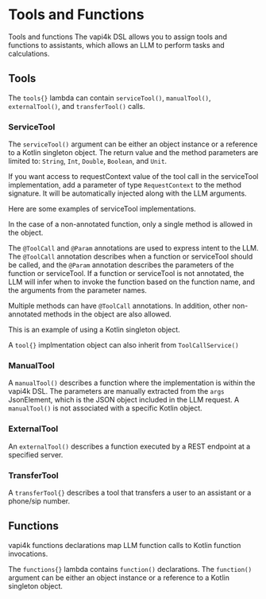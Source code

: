 <show-structure depth="2"/>

# Tools and Functions

Tools and functions
The vapi4k DSL allows you to assign tools and functions to assistants, which allows
an LLM to perform tasks and calculations.

## Tools

The `tools{}` lambda can contain `serviceTool()`, `manualTool()`, `externalTool()`, and `transferTool()` calls.

### ServiceTool

The `serviceTool()` argument can be either an object instance or a reference to a Kotlin singleton object.
The return value and the method parameters are limited to: `String`, `Int`, `Double`, `Boolean`, and `Unit`.

If you want access to requestContext value of the tool call in the serviceTool implementation, add a
parameter of type `RequestContext` to the method signature. It will be automatically injected along with the
LLM arguments.

<chapter title="" id="serviceTool" collapsible="false">
<code-block lang="kotlin" src="src/main/kotlin/tools/ServiceTools.kt" include-symbol="serviceToolExample"/>
</chapter>


Here are some examples of serviceTool implementations.

In the case of a non-annotated function, only a single method is allowed in the object.

<chapter title="Non-annotated Function" id="addTwoNumbers" collapsible="false">
<code-block lang="kotlin" src="src/main/kotlin/tools/ToolCalls.kt" include-symbol="AddTwoNumbers"/>
</chapter>

The `@ToolCall` and `@Param` annotations are used to express intent to the LLM.
The `@ToolCall` annotation describes when a function or serviceTool should be called, and the `@Param` annotation
describes the parameters of the function or serviceTool. If a function or serviceTool is not annotated, the LLM will
infer when to invoke the function based on the function name, and the arguments from the parameter names.

Multiple methods can have `@ToolCall` annotations. In addition, other non-annotated methods in the object are also
allowed.

<chapter title="Annotated Function" id="multiplyTwoNumbers" collapsible="false">
<code-block lang="kotlin" src="src/main/kotlin/tools/ToolCalls.kt" include-symbol="MultiplyTwoNumbers"/>
</chapter>

This is an example of using a Kotlin singleton object.

<chapter title="Singleton Object Function" id="absoluteValue" collapsible="false">
<code-block lang="kotlin" src="src/main/kotlin/tools/ToolCalls.kt" include-symbol="AbsoluteValue"/>
</chapter>

A `tool{}` implmentation object can also inherit from `ToolCallService()`

<chapter title="Singleton Object Function" id="toolCallService" collapsible="false">
<code-block lang="kotlin" src="src/main/kotlin/tools/ToolCalls.kt" include-symbol="WeatherLookupService"/>
</chapter>

### ManualTool

A `manualTool()` describes a function where the implementation is within the vapi4k DSL. The parameters are manually
extracted from the `args` JsonElement, which is the JSON object included in the LLM request.
A `manualTool()` is not associated with a specific Kotlin object.

<chapter title="" id="manualTool" collapsible="false">
<code-block lang="kotlin" src="src/main/kotlin/tools/ManualTools.kt" include-symbol="manualToolExample"/>
</chapter>

### ExternalTool

An `externalTool()` describes a function executed by a REST endpoint at a specified server.

<chapter title="" id="externalTool" collapsible="false">
<code-block lang="kotlin" src="src/main/kotlin/tools/ExternalTools.kt" include-symbol="externalToolExample"/>
</chapter>

### TransferTool

A `transferTool{}` describes a tool that transfers a user to an assistant or a phone/sip number.

<chapter title="" id="assistantDestination" collapsible="false">
<code-block lang="kotlin" src="src/main/kotlin/tools/TransferTools.kt" include-symbol="assistantDestinationExample"/>
</chapter>

<chapter title="" id="numberDestination" collapsible="false">
<code-block lang="kotlin" src="src/main/kotlin/tools/TransferTools.kt" include-symbol="numberDestinationExample"/>
</chapter>

## Functions

vapi4k functions declarations map LLM function calls to Kotlin function invocations.

The `functions{}` lambda contains `function()` declarations.
The `function()` argument can be either an object instance or a reference to a Kotlin singleton object.

<chapter title="Function Declaration" id="function" collapsible="false">
<code-block lang="kotlin" src="src/main/kotlin/tools/Functions.kt" include-symbol="functionExample"/>
</chapter>




